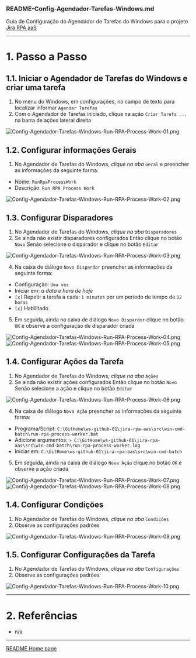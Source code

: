 ### README-Config-Agendador-Tarefas-Windows.md
Guia de Configuração do Agendador de Tarefas do Windows para o projeto [Jira RPA aaS](../README.md)

---

# 1. Passo a Passo

## 1.1. Iniciar o Agendador de Tarefas do Windows e criar uma tarefa

1. No menu do Windows, em configurações, no campo de texto para localizar informar `Agendar Tarefas`
2. Com o Agendador de Tarefas iniciado, clique na ação `Criar Tarefa ...` na barra de ações lateral direita

![Config-Agendador-Tarefas-Windows-Run-RPA-Process-Work-01.png](printscreen/Config-Agendador-Tarefas-Windows-Run-RPA-Process-Work-01.png)

## 1.2. Configurar informações Gerais

1. No Agendador de Tarefas do Windows, *clique na aba* `Geral` e preencher as informações da seguinte forma:
  * Nome: `RunRpaProcessWork`
  * Descrição: `Run RPA Process Work`

![Config-Agendador-Tarefas-Windows-Run-RPA-Process-Work-02.png](printscreen/Config-Agendador-Tarefas-Windows-Run-RPA-Process-Work-02.png)

## 1.3. Configurar Disparadores

1. No Agendador de Tarefas do Windows, *clique na aba* `Disparadores`
2. Se ainda não existir disparadores configurados Então clique no botão `Novo` Senão selecione o disparador e clique no botão `Editar`

![Config-Agendador-Tarefas-Windows-Run-RPA-Process-Work-03.png](printscreen/Config-Agendador-Tarefas-Windows-Run-RPA-Process-Work-03.png)

4. Na caixa de diálogo `Novo Dispardor` preencher as informações da seguinte forma:
  * Configuração: `Uma vez`
  * Iniciar em: _a data e hora de hoje_
  * `[x]` Repetir a tarefa a cada: `1 minutos` por um período de tempo de `12 horas`
  * `[x]` Habilitado
5. Em seguida, ainda na caixa de diálogo `Novo Dispardor` clique no botão `OK` e observe a configuração de disparador criada

![Config-Agendador-Tarefas-Windows-Run-RPA-Process-Work-04.png](printscreen/Config-Agendador-Tarefas-Windows-Run-RPA-Process-Work-04.png)
![Config-Agendador-Tarefas-Windows-Run-RPA-Process-Work-05.png](printscreen/Config-Agendador-Tarefas-Windows-Run-RPA-Process-Work-05.png)

## 1.4. Configurar Ações da Tarefa

1. No Agendador de Tarefas do Windows, *clique na aba* `Ações`
2. Se ainda não existir ações configurados Então clique no botão `Novo` Senão selecione a ação e clique no botão `Editar`

![Config-Agendador-Tarefas-Windows-Run-RPA-Process-Work-06.png](printscreen/Config-Agendador-Tarefas-Windows-Run-RPA-Process-Work-06.png)

4. Na caixa de diálogo `Nova Ação` preencher as informações da seguinte forma:
  * Programa/Script: `C:\GitHome\ws-github-01\jira-rpa-aas\src\win-cmd-batch\run-rpa-process-worker.bat`
  * Adicione argumentos: `> C:\GitHome\ws-github-01\jira-rpa-aas\src\win-cmd-batch\run-rpa-process-worker.log`
  * Iniciar em: `C:\GitHome\ws-github-01\jira-rpa-aas\src\win-cmd-batch`
5. Em seguida, ainda na caixa de diálogo `Nova Ação` clique no botão `OK` e observe a ação  criada

![Config-Agendador-Tarefas-Windows-Run-RPA-Process-Work-07.png](printscreen/Config-Agendador-Tarefas-Windows-Run-RPA-Process-Work-07.png)
![Config-Agendador-Tarefas-Windows-Run-RPA-Process-Work-08.png](printscreen/Config-Agendador-Tarefas-Windows-Run-RPA-Process-Work-08.png)

## 1.4. Configurar Condições

1. No Agendador de Tarefas do Windows, *clique na aba* `Condições`
2. Observe as configurações padrões

![Config-Agendador-Tarefas-Windows-Run-RPA-Process-Work-09.png](printscreen/Config-Agendador-Tarefas-Windows-Run-RPA-Process-Work-09.png)

## 1.5. Configurar Configurações da Tarefa

1. No Agendador de Tarefas do Windows, *clique na aba* `Configurações`
2. Observe as configurações padrões

![Config-Agendador-Tarefas-Windows-Run-RPA-Process-Work-10.png](printscreen/Config-Agendador-Tarefas-Windows-Run-RPA-Process-Work-10.png)


---

# 2. Referências

* n/a

---

[README Home page](../README.md)

